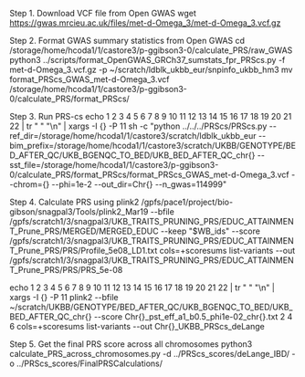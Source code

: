 Step 1. Download VCF file from Open GWAS
wget https://gwas.mrcieu.ac.uk/files/met-d-Omega_3/met-d-Omega_3.vcf.gz

Step 2. Format GWAS summary statistics from Open GWAS 
cd /storage/home/hcoda1/1/castore3/p-ggibson3-0/calculate_PRS/raw_GWAS
python3 ../scripts/format_OpenGWAS_GRCh37_sumstats_fpr_PRScs.py -f met-d-Omega_3.vcf.gz -p ~/scratch/ldblk_ukbb_eur/snpinfo_ukbb_hm3
mv format_PRScs_GWAS_met-d-Omega_3.vcf /storage/home/hcoda1/1/castore3/p-ggibson3-0/calculate_PRS/format_PRScs/

Step 3. Run PRS-cs
echo 1 2 3 4 5 6 7 8 9 10 11 12 13 14 15 16 17 18 19 20 21 22 | tr " " "\n" | xargs -I {} -P 11 sh -c "python ../../../PRScs/PRScs.py --ref_dir=/storage/home/hcoda1/1/castore3/scratch/ldblk_ukbb_eur --bim_prefix=/storage/home/hcoda1/1/castore3/scratch/UKBB/GENOTYPE/BED_AFTER_QC/UKB_BGENQC_TO_BED/UKB_BED_AFTER_QC_chr{} --sst_file=/storage/home/hcoda1/1/castore3/p-ggibson3-0/calculate_PRS/format_PRScs/format_PRScs_GWAS_met-d-Omega_3.vcf --chrom={} --phi=1e-2 --out_dir=Chr{} --n_gwas=114999"

Step 4. Calculate PRS using plink2
/gpfs/pace1/project/bio-gibson/snagpal3/Tools/plink2_Mar19 --bfile /gpfs/scratch1/3/snagpal3/UKB_TRAITS_PRUNING_PRS/EDUC_ATTAINMENT_Prune_PRS/MERGED/MERGED_EDUC --keep "$WB_ids" --score /gpfs/scratch1/3/snagpal3/UKB_TRAITS_PRUNING_PRS/EDUC_ATTAINMENT_Prune_PRS/PRS/Profile_5e08_LD1.txt cols=+scoresums list-variants --out /gpfs/scratch1/3/snagpal3/UKB_TRAITS_PRUNING_PRS/EDUC_ATTAINMENT_Prune_PRS/PRS/PRS_5e-08

echo 1 2 3 4 5 6 7 8 9 10 11 12 13 14 15 16 17 18 19 20 21 22 | tr " " "\n" | xargs -I {} -P 11 plink2 --bfile ~/scratch/UKBB/GENOTYPE/BED_AFTER_QC/UKB_BGENQC_TO_BED/UKB_BED_AFTER_QC_chr{} --score Chr{}_pst_eff_a1_b0.5_phi1e-02_chr{}.txt 2 4 6 cols=+scoresums list-variants --out Chr{}_UKBB_PRScs_deLange

Step 5. Get the final PRS score across all chromosomes
python3 calculate_PRS_across_chromosomes.py -d ../PRScs_scores/deLange_IBD/ -o ../PRScs_scores/FinalPRSCalculations/
